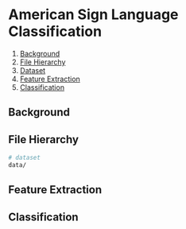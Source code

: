 # American Sign Language Classification

1. [Background](#background)
2. [File Hierarchy](#file-hierarchy)
3. [Dataset](#dataset)
4. [Feature Extraction](#feature-extraction)
5. [Classification](#classification)

## Background


## File Hierarchy
 
```bash
# dataset
data/
```

## Feature Extraction


## Classification
